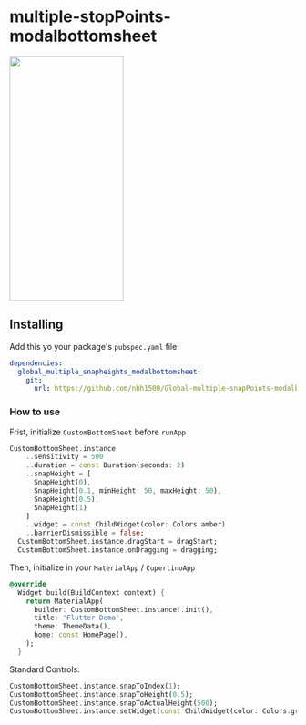 # multiple-stopPoints-modalbottomsheet
<img src="https://media.discordapp.net/attachments/343876281793773578/1140280974253498479/Recording_2023-08-13_at_21.49.01.gif" width=200 height=429/>

## Installing
Add this yo your package's `pubspec.yaml` file:
```yaml
dependencies:
  global_multiple_snapheights_modalbottomsheet:
    git:
      url: https://github.com/nhh1500/Global-multiple-snapPoints-modalbottomsheet
```

### How to use
Frist, initialize `CustomBottomSheet` before `runApp`
```dart
CustomBottomSheet.instance
    ..sensitivity = 500
    ..duration = const Duration(seconds: 2)
    ..snapHeight = [
      SnapHeight(0),
      SnapHeight(0.1, minHeight: 50, maxHeight: 50),
      SnapHeight(0.5),
      SnapHeight(1)
    ]
    ..widget = const ChildWidget(color: Colors.amber)
    ..barrierDismissible = false;
  CustomBottomSheet.instance.dragStart = dragStart;
  CustomBottomSheet.instance.onDragging = dragging;
```
Then, initialize in your `MaterialApp` / `CupertinoApp`
```dart
@override
  Widget build(BuildContext context) {
    return MaterialApp(
      builder: CustomBottomSheet.instance!.init(),
      title: 'Flutter Demo',
      theme: ThemeData(),
      home: const HomePage(),
    );
  }
```
Standard Controls:
```dart
CustomBottomSheet.instance.snapToIndex(1);
CustomBottomSheet.instance.snapToHeight(0.5);
CustomBottomSheet.instance.snapToActualHeight(500);
CustomBottomSheet.instance.setWidget(const ChildWidget(color: Colors.green));
```
